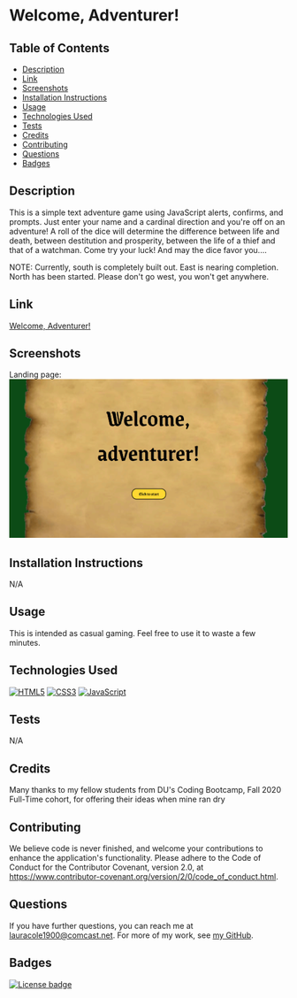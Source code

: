 # Welcome, Adventurer!

## Table of Contents

* [Description](#description)
* [Link](#link)
* [Screenshots](#screenshots)
* [Installation Instructions](#installation-instructions)
* [Usage](#usage)
* [Technologies Used](#technologies-used)
* [Tests](#tests)
* [Credits](#credits)
* [Contributing](#contributing)
* [Questions](#questions)
* [Badges](#badges)

## Description

This is a simple text adventure game using JavaScript alerts, confirms, and prompts. Just enter your name and a cardinal direction and you're off on an adventure! A roll of the dice will determine the difference between life and death, between destitution and prosperity, between the life of a thief and that of a watchman. Come try your luck! And may the dice favor you....

NOTE: Currently, south is completely built out. East is nearing completion. North has been started. Please don't go west, you won't get anywhere.

## Link

[Welcome, Adventurer!](https://lauracole1900.github.io/textAdventure/)

## Screenshots

Landing page:
![Landing page](assets/lander.png)

## Installation Instructions

N/A

## Usage

This is intended as casual gaming. Feel free to use it to waste a few minutes.

## Technologies Used

[![HTML5](https://img.shields.io/badge/built%20with-HTML5-f06529)](https://developer.mozilla.org/en-US/docs/Glossary/HTML5) [![CSS3](https://img.shields.io/badge/built%20with-CSS3-2965f1)](https://developer.mozilla.org/en-US/docs/Web/CSS) [![JavaScript](https://img.shields.io/badge/built%20with-JavaScript-f0db4f)](https://developer.mozilla.org/en-US/docs/Web/JavaScript)

## Tests

N/A

## Credits

Many thanks to my fellow students from DU's Coding Bootcamp, Fall 2020 Full-Time cohort, for offering their ideas when mine ran dry

## Contributing

We believe code is never finished, and welcome your contributions to enhance the application's functionality. Please adhere to the Code of Conduct for the Contributor Covenant, version 2.0, at https://www.contributor-covenant.org/version/2/0/code_of_conduct.html.

## Questions

If you have further questions, you can reach me at lauracole1900@comcast.net. For more of my work, see [my GitHub](https://github.com/LauraCole1900).

## Badges

[![License badge](https://img.shields.io/badge/license-MIT-0d4b16)](./LICENSE)